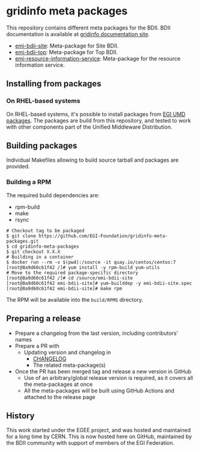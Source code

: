 # gridinfo meta packages

This repository contains different meta packages for the BDII.
BDII documentation is available at
[gridinfo documentation site](https://gridinfo-documentation.readthedocs.io/).

- [emi-bdii-site](./emi-bdii-site/): Meta-package for Site BDII.
- [emi-bdii-top](./emi-bdii-top/): Meta-package for Top BDII.
- [emi-resource-information-service](./emi-resource-information-service/): Meta-package
  for the resource information service.

## Installing from packages

### On RHEL-based systems

On RHEL-based systems, it's possible to install packages from
 [EGI UMD packages](https://go.egi.eu/umd). The packages are build from this repository,
and tested to work with other components part of the Unified Middleware Distribution.

## Building packages

Individual Makefiles allowing to build source tarball and packages are provided.

### Building a RPM

The required build dependencies are:

- rpm-build
- make
- rsync

```shell
# Checkout tag to be packaged
$ git clone https://github.com/EGI-Foundation/gridinfo-meta-packages.git
$ cd gridinfo-meta-packages
$ git checkout X.X.X
# Building in a container
$ docker run --rm -v $(pwd):/source -it quay.io/centos/centos:7
[root@8a9d60c61f42 /]# yum install -y rpm-build yum-utils
# Move to the required package-specific directory
[root@8a9d60c61f42 /]# cd /source/emi-bdii-site
[root@8a9d60c61f42 emi-bdii-site]# yum-builddep -y emi-bdii-site.spec
[root@8a9d60c61f42 emi-bdii-site]# make rpm
```

The RPM will be available into the `build/RPMS` directory.

## Preparing a release

- Prepare a changelog from the last version, including contributors' names
- Prepare a PR with
  - Updating version and changelog in
    - [CHANGELOG](CHANGELOG)
    - The related meta-package(s)
- Once the PR has been merged tag and release a new version in GitHub
  - Use of an arbitrary/global release version is required, as it covers all the
    meta-packages at once
  - All the meta-packages will be built using GitHub Actions and attached to the release
    page

## History

This work started under the EGEE project, and was hosted and maintained for a
long time by CERN. This is now hosted here on GitHub, maintained by the BDII
community with support of members of the EGI Federation.
